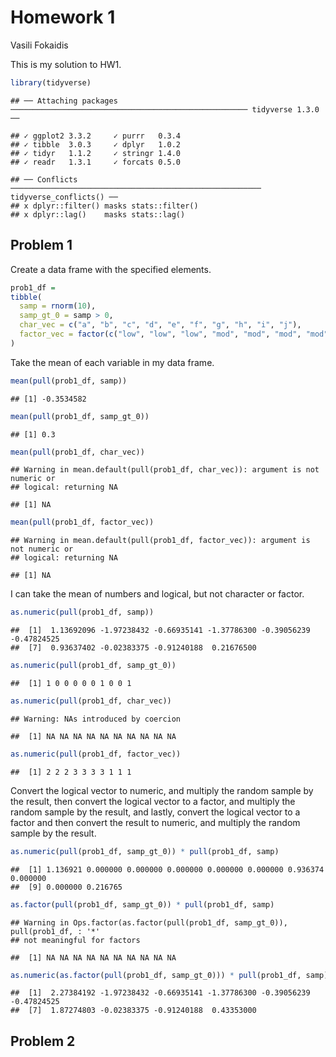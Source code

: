 Homework 1
================
Vasili Fokaidis

This is my solution to HW1.

``` r
library(tidyverse)
```

    ## ── Attaching packages ───────────────────────────────────────────────────── tidyverse 1.3.0 ──

    ## ✓ ggplot2 3.3.2     ✓ purrr   0.3.4
    ## ✓ tibble  3.0.3     ✓ dplyr   1.0.2
    ## ✓ tidyr   1.1.2     ✓ stringr 1.4.0
    ## ✓ readr   1.3.1     ✓ forcats 0.5.0

    ## ── Conflicts ──────────────────────────────────────────────────────── tidyverse_conflicts() ──
    ## x dplyr::filter() masks stats::filter()
    ## x dplyr::lag()    masks stats::lag()

## Problem 1

Create a data frame with the specified elements.

``` r
prob1_df =
tibble(
  samp = rnorm(10),
  samp_gt_0 = samp > 0,
  char_vec = c("a", "b", "c", "d", "e", "f", "g", "h", "i", "j"),
  factor_vec = factor(c("low", "low", "low", "mod", "mod", "mod", "mod", "high", "high", "high"))
)
```

Take the mean of each variable in my data frame.

``` r
mean(pull(prob1_df, samp))
```

    ## [1] -0.3534582

``` r
mean(pull(prob1_df, samp_gt_0))
```

    ## [1] 0.3

``` r
mean(pull(prob1_df, char_vec))
```

    ## Warning in mean.default(pull(prob1_df, char_vec)): argument is not numeric or
    ## logical: returning NA

    ## [1] NA

``` r
mean(pull(prob1_df, factor_vec))
```

    ## Warning in mean.default(pull(prob1_df, factor_vec)): argument is not numeric or
    ## logical: returning NA

    ## [1] NA

I can take the mean of numbers and logical, but not character or factor.

``` r
as.numeric(pull(prob1_df, samp))
```

    ##  [1]  1.13692096 -1.97238432 -0.66935141 -1.37786300 -0.39056239 -0.47824525
    ##  [7]  0.93637402 -0.02383375 -0.91240188  0.21676500

``` r
as.numeric(pull(prob1_df, samp_gt_0))
```

    ##  [1] 1 0 0 0 0 0 1 0 0 1

``` r
as.numeric(pull(prob1_df, char_vec))
```

    ## Warning: NAs introduced by coercion

    ##  [1] NA NA NA NA NA NA NA NA NA NA

``` r
as.numeric(pull(prob1_df, factor_vec))
```

    ##  [1] 2 2 2 3 3 3 3 1 1 1

Convert the logical vector to numeric, and multiply the random sample by
the result, then convert the logical vector to a factor, and multiply
the random sample by the result, and lastly, convert the logical vector
to a factor and then convert the result to numeric, and multiply the
random sample by the result.

``` r
as.numeric(pull(prob1_df, samp_gt_0)) * pull(prob1_df, samp)
```

    ##  [1] 1.136921 0.000000 0.000000 0.000000 0.000000 0.000000 0.936374 0.000000
    ##  [9] 0.000000 0.216765

``` r
as.factor(pull(prob1_df, samp_gt_0)) * pull(prob1_df, samp)
```

    ## Warning in Ops.factor(as.factor(pull(prob1_df, samp_gt_0)), pull(prob1_df, : '*'
    ## not meaningful for factors

    ##  [1] NA NA NA NA NA NA NA NA NA NA

``` r
as.numeric(as.factor(pull(prob1_df, samp_gt_0))) * pull(prob1_df, samp)
```

    ##  [1]  2.27384192 -1.97238432 -0.66935141 -1.37786300 -0.39056239 -0.47824525
    ##  [7]  1.87274803 -0.02383375 -0.91240188  0.43353000

## Problem 2
